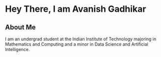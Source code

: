 
# Hey There, I am Avanish Gadhikar


## About Me
I am an undergrad student at the Indian Institute of Technology majoring in Mathematics and Computing and a minor in Data Science and Artificial Intelligence. 
